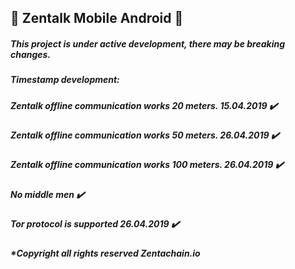## :satellite: Zentalk Mobile Android :satellite:


##### This project is under active development, there may be breaking changes.

##### Timestamp development:

##### Zentalk offline communication works 20 meters. 15.04.2019 ✔️

##### Zentalk offline communication works 50 meters. 26.04.2019 ✔️

##### Zentalk offline communication works 100 meters. 26.04.2019 ✔️

##### No middle men ✔️

##### Tor protocol is supported 26.04.2019 ✔️

##### *Copyright all rights reserved Zentachain.io

